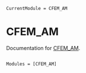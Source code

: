 ```@meta
CurrentModule = CFEM_AM
```

# CFEM_AM

Documentation for [CFEM_AM](https://github.com/Satyajit/CFEM_AM.jl).

```@index
```

```@autodocs
Modules = [CFEM_AM]
```
